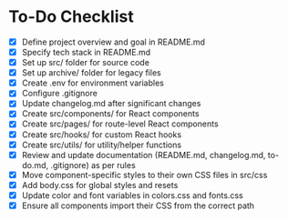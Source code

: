 # To-Do Checklist

- [x] Define project overview and goal in README.md
- [x] Specify tech stack in README.md
- [x] Set up src/ folder for source code
- [x] Set up archive/ folder for legacy files
- [x] Create .env for environment variables
- [x] Configure .gitignore
- [x] Update changelog.md after significant changes
- [x] Create src/components/ for React components
- [x] Create src/pages/ for route-level React components
- [x] Create src/hooks/ for custom React hooks
- [x] Create src/utils/ for utility/helper functions
- [x] Review and update documentation (README.md, changelog.md, to-do.md, .gitignore) as per rules
- [x] Move component-specific styles to their own CSS files in src/css
- [x] Add body.css for global styles and resets
- [x] Update color and font variables in colors.css and fonts.css
- [x] Ensure all components import their CSS from the correct path 